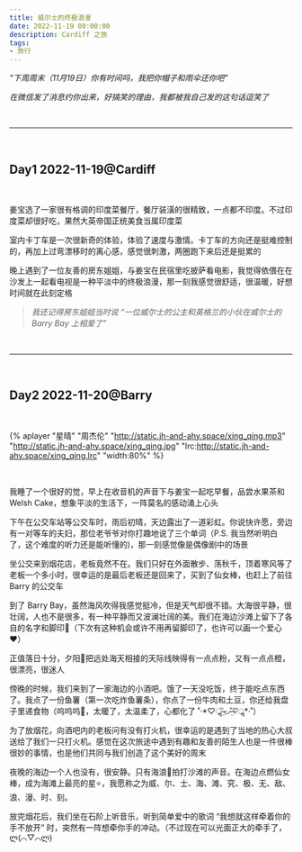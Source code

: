 ```yaml
---
title: 威尔士的终极浪漫
date: 2022-11-19 00:00:00
description: Cardiff 之旅
tags:
- 旅行
---
```


*"下周周末（11月19日）你有时间吗，我把你帽子和雨伞还你吧"* 

*在微信发了消息约你出来，好搞笑的理由，我都被我自己发的这句话逗笑了*

<br>

---

<br>

## Day1 2022-11-19@Cardiff

<br>

姜宝选了一家很有格调的印度菜餐厅，餐厅装潢的很精致，一点都不印度。不过印度菜却很好吃，果然大英帝国正统美食当属印度菜

室内卡丁车是一次很新奇的体验，体验了速度与激情。卡丁车的方向还是挺难控制的，再加上过弯漂移时的离心感，感觉很刺激，两圈跑下来后还是挺累的

晚上遇到了一位友善的房东姐姐，与姜宝在民宿里吃披萨看电影，我觉得依偎在在沙发上一起看电视是一种平淡中的终极浪漫，那一刻我感觉很舒适，很温暖，好想时间就在此刻定格

> *我还记得房东姐姐当时说 “一位威尔士的公主和英格兰的小伙在威尔士的 Barry Bay 上相爱了”*

<br>

---

<br>


## Day2 2022-11-20@Barry

<br>

{% aplayer 
"星晴" 
"周杰伦" 
"http://static.jh-and-ahy.space/xing_qing.mp3" 
"http://static.jh-and-ahy.space/xing_qing.jpg" 
"lrc:http://static.jh-and-ahy.space/xing_qing.lrc" 
"width:80%" 
%}

<br>

我睡了一个很好的觉，早上在收音机的声音下与姜宝一起吃早餐，品尝水果茶和 Welsh Cake，想象平淡的生活下，一阵莫名的感动涌上心头

下午在公交车站等公交车时，雨后初晴，天边露出了一道彩虹。你说快许愿，旁边有一对等车的夫妇，那位老爷爷对你打趣地说了三个单词（P.S. 我当然听明白了，这个难度的听力还是能听懂的)，那一刻感觉像是偶像剧中的场景

坐公交来到烟花店，老板竟然不在。我们只好在外面散步、荡秋千，顶着寒风等了老板一个多小时，很幸运的是最后老板还是回来了，买到了仙女棒，也赶上了前往 Barry 的公交车

到了 Barry Bay，虽然海风吹得我感觉挺冷，但是天气却很不错。大海很平静，很壮阔，人也不是很多，有一种平静而又波澜壮阔的美。我们在海边沙滩上留下了各自的名字和脚印👣（下次有这种机会或许不用再留脚印了，也许可以画一个爱心❤️）

正值落日十分，夕阳🌇把远处海天相接的天际线映得有一点点粉，又有一点点橙，很漂亮，很迷人

傍晚的时候，我们来到了一家海边的小酒吧。饿了一天没吃饭，终于能吃点东西了。我点了一份鱼薯（第一次吃炸鱼薯条），你点了一份牛肉和土豆，你还给我盘子里递食物（呜呜呜🥺，太暖了，太温柔了，心都化了 ˚‧\*♡ॢ˃̶̤̀◡˂̶̤́♡ॢ\*‧˚）

为了放烟花，向酒吧内的老板问有没有打火机，很幸运的是遇到了当地的热心大叔送给了我们一只打火机。感觉在这次旅途中遇到有趣和友善的陌生人也是一件很棒很妙的事情，也是他们共同与我们创造了这个美好的周末

夜晚的海边一个人也没有，很安静。只有海浪🌊拍打沙滩的声音。在海边点燃仙女棒，成为海滩上最亮的星⭐️，我愿称之为威、尔、士、海、滩、究、极、无、敌、浪、漫、时、刻。

放完烟花后，我们坐在石阶上听音乐，听到简单爱中的歌词 “我想就这样牵着你的手不放开” 时，突然有一阵想牵你手的冲动。（不过现在可以光面正大的牵手了，ლ(⌒▽⌒ლ)
